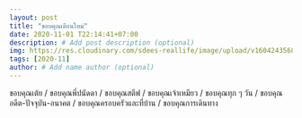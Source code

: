 ```yaml
---
layout: post
title: "ขอบคุณเดือนใหม่"
date: 2020-11-01 T22:14:41+07:00
description: # Add post description (optional)
img: https://res.cloudinary.com/sdees-reallife/image/upload/v1604243568/IMG_3595.jpg # Add image post (optional)
tags: [2020-11]
author: # Add name author (optional)
---
```

ขอบคุณเต้ย / ขอบคุณพี่ปนัดดา / ขอบคุณสตีฟ / ขอบคุณเจ้าเหมียว / ขอบคุณทุก ๆ วัน / ขอบคุณอดีต-ปัจจุบัน-อนาคต / ขอบคุณครอบครัวและที่บ้าน / ขอบคุณการเดินทาง

<i class="fa fa-child" style="color:plum"></i>
